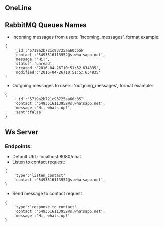 ## OneLine
## RabbitMQ Queues Names

- Incoming messages from users: 'incoming_messages', format example:
```
{
    '_id':'5719a2b721c93725aa60cb5b'
    'contact':'5493516113952@s.whatsapp.net', 
    'message':'Hi!', 
    'status':'unread', 
    'created':'2016-04-26T10:51:52.634835',
    'modified':'2016-04-26T10:51:52.634835'
}
```

- Outgoing messages to users: 'outgoing_messages', format example:
```
{
    '_id':'5719a2b721c93725aa60c357'
    'contact':'5493516113952@s.whatsapp.net', 
    'message':'Hi, whats up?', 
    'sent':false 
}
```

## Ws Server

### Endpoints:
- Default URL: localhost:8080/chat
- Listen to contact request:
```
{
    'type':'listen_contact'
    'contact':'5493516113952@s.whatsapp.net', 
}
```
- Send message to contact request:
```
{
    'type':'response_to_contact'
    'contact':'5493516113952@s.whatsapp.net', 
    'message':'Hi, whats up?' 
}
```
